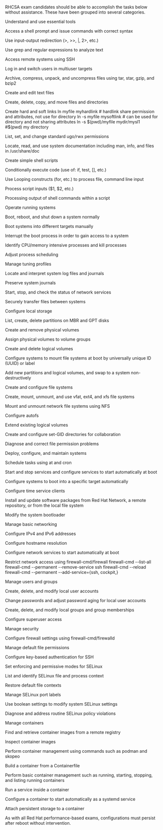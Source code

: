 RHCSA exam candidates should be able to accomplish the tasks below without assistance. These have been grouped into several categories.

Understand and use essential tools

Access a shell prompt and issue commands with correct syntax

Use input-output redirection (>, >>, |, 2>, etc.)

Use grep and regular expressions to analyze text

Access remote systems using SSH

Log in and switch users in multiuser targets

Archive, compress, unpack, and uncompress files using tar, star, gzip, and bzip2

Create and edit text files

Create, delete, copy, and move files and directories

Create hard and soft links
    ln myfile myhardlink        # hardlink share permission and attributes, not use for directory
    ln -s myfile mysoftlink     # can be used for directory and not sharing attributes
    ln -s $(pwd)/myfile mydir/mysl1 #$(pwd) my directory
    




List, set, and change standard ugo/rwx permissions

Locate, read, and use system documentation including man, info, and files in /usr/share/doc

Create simple shell scripts

Conditionally execute code (use of: if, test, [], etc.)

Use Looping constructs (for, etc.) to process file, command line input

Process script inputs ($1, $2, etc.)

Processing output of shell commands within a script

Operate running systems

Boot, reboot, and shut down a system normally

Boot systems into different targets manually

Interrupt the boot process in order to gain access to a system

Identify CPU/memory intensive processes and kill processes

Adjust process scheduling

Manage tuning profiles

Locate and interpret system log files and journals

Preserve system journals

Start, stop, and check the status of network services

Securely transfer files between systems

Configure local storage

List, create, delete partitions on MBR and GPT disks

Create and remove physical volumes

Assign physical volumes to volume groups

Create and delete logical volumes

Configure systems to mount file systems at boot by universally unique ID (UUID) or label

Add new partitions and logical volumes, and swap to a system non-destructively

Create and configure file systems

Create, mount, unmount, and use vfat, ext4, and xfs file systems

Mount and unmount network file systems using NFS

Configure autofs

Extend existing logical volumes

Create and configure set-GID directories for collaboration

Diagnose and correct file permission problems

Deploy, configure, and maintain systems

Schedule tasks using at and cron

Start and stop services and configure services to start automatically at boot

Configure systems to boot into a specific target automatically

Configure time service clients

Install and update software packages from Red Hat Network, a remote repository, or from 
the local file system

Modify the system bootloader

Manage basic networking

Configure IPv4 and IPv6 addresses

Configure hostname resolution

Configure network services to start automatically at boot

Restrict network access using firewall-cmd/firewall
    firewall-cmd --list-all
    firewall-cmd --permanent --remove-service ssh
    firewall-cmd --reload
    firewall-cmd --permanent --add-service={ssh, cockpit,}

Manage users and groups

Create, delete, and modify local user accounts

Change passwords and adjust password aging for local user accounts

Create, delete, and modify local groups and group memberships

Configure superuser access

Manage security

Configure firewall settings using firewall-cmd/firewalld

Manage default file permissions

Configure key-based authentication for SSH

Set enforcing and permissive modes for SELinux

List and identify SELinux file and process context

Restore default file contexts

Manage SELinux port labels

Use boolean settings to modify system SELinux settings

Diagnose and address routine SELinux policy violations

Manage containers

Find and retrieve container images from a remote registry

Inspect container images

Perform container management using commands such as podman and skopeo

Build a container from a Containerfile

Perform basic container management such as running, starting, stopping, and listing running containers

Run a service inside a container

Configure a container to start automatically as a systemd service

Attach persistent storage to a container

As with all Red Hat performance-based exams, configurations must persist after reboot without intervention.